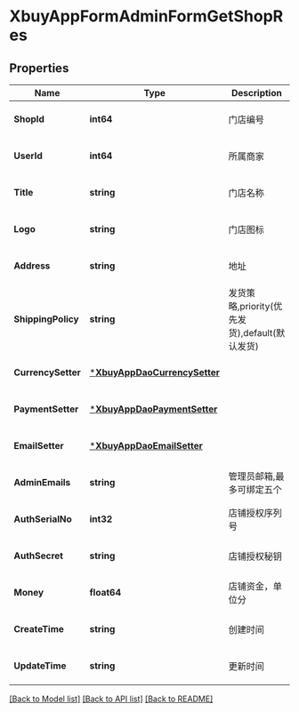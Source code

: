 # XbuyAppFormAdminFormGetShopRes

## Properties
Name | Type | Description | Notes
------------ | ------------- | ------------- | -------------
**ShopId** | **int64** | 门店编号 | [optional] [default to null]
**UserId** | **int64** | 所属商家 | [optional] [default to null]
**Title** | **string** | 门店名称 | [optional] [default to null]
**Logo** | **string** | 门店图标 | [optional] [default to null]
**Address** | **string** | 地址 | [optional] [default to null]
**ShippingPolicy** | **string** | 发货策略,priority(优先发货),default(默认发货) | [optional] [default to null]
**CurrencySetter** | [***XbuyAppDaoCurrencySetter**](xbuy.app.dao.CurrencySetter.md) |  | [optional] [default to null]
**PaymentSetter** | [***XbuyAppDaoPaymentSetter**](xbuy.app.dao.PaymentSetter.md) |  | [optional] [default to null]
**EmailSetter** | [***XbuyAppDaoEmailSetter**](xbuy.app.dao.EmailSetter.md) |  | [optional] [default to null]
**AdminEmails** | **string** | 管理员邮箱,最多可绑定五个 | [optional] [default to null]
**AuthSerialNo** | **int32** | 店铺授权序列号 | [optional] [default to null]
**AuthSecret** | **string** | 店铺授权秘钥 | [optional] [default to null]
**Money** | **float64** | 店铺资金，单位分 | [optional] [default to null]
**CreateTime** | **string** | 创建时间 | [optional] [default to null]
**UpdateTime** | **string** | 更新时间 | [optional] [default to null]

[[Back to Model list]](../README.md#documentation-for-models) [[Back to API list]](../README.md#documentation-for-api-endpoints) [[Back to README]](../README.md)

